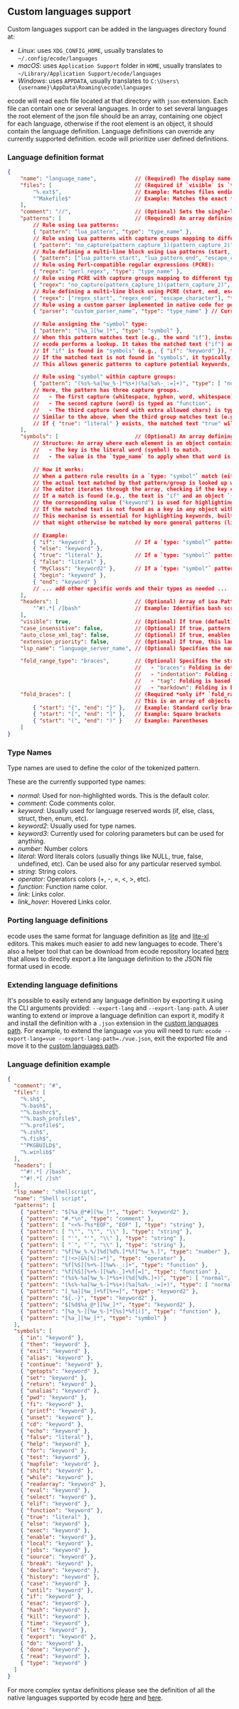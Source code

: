## Custom languages support

Custom languages support can be added in the languages directory found at:

* *Linux*: uses `XDG_CONFIG_HOME`, usually translates to `~/.config/ecode/languages`
* *macOS*: uses `Application Support` folder in `HOME`, usually translates to `~/Library/Application Support/ecode/languages`
* *Windows*: uses `APPDATA`, usually translates to `C:\Users\{username}\AppData\Roaming\ecode\languages`

ecode will read each file located at that directory with `json` extension. Each file can contain one
or several languages. In order to set several languages the root element of the json file should be
an array, containing one object for each language, otherwise if the root element is an object, it
should contain the language definition. Language definitions can override any currently supported
definition. ecode will prioritize user defined definitions.

### Language definition format

```json
{
	"name": "language_name",            // (Required) The display name of the language.
	"files": [                          // (Required if `visible` is `true`) An array of Lua patterns matching filenames for this language.
		"%.ext$",                       // Example: Matches files ending in .ext
		"^Makefile$"                    // Example: Matches the exact filename Makefile
	],
	"comment": "//",                    // (Optional) Sets the single-line comment string used for auto-comment functionality.
	"patterns": [                       // (Required) An array defining syntax highlighting rules.
		// Rule using Lua patterns:
		{ "pattern": "lua_pattern", "type": "type_name" },
		// Rule using Lua patterns with capture groups mapping to different types:
		{ "pattern": "no_capture(pattern_capture_1)(pattern_capture_2)", "type": [ "no_capture_type_name", "capture_1_type_name", "capture_2_type_name" ] },
		// Rule defining a multi-line block using Lua patterns (start, end, escape character):
		{ "pattern": ["lua_pattern_start", "lua_pattern_end", "escape_character"], "type": "type_name" },
		// Rule using Perl-compatible regular expressions (PCRE):
		{ "regex": "perl_regex", "type": "type_name" },
		// Rule using PCRE with capture groups mapping to different types:
		{ "regex": "no_capture(pattern_capture_1)(pattern_capture_2)", "type": [ "no_capture_type_name", "capture_1_type_name", "capture_2_type_name" ] },
		// Rule defining a multi-line block using PCRE (start, end, escape character):
		{ "regex": ["regex_start", "regex_end", "escape_character"], "type": "type_name" },
		// Rule using a custom parser implemented in native code for performance (e.g., number parsing):
		{ "parser": "custom_parser_name", "type": "type_name" } // Currently available: "cpp_number_parser", "c_number_parser", "js_number_parser", "common_number_parser" (matches decimal and hexa), "common_number_parser_o" (matches the same as "common_number_parser" plus octal numbers), "common_number_parser_ob" (matches the same as "common_number_parser_o" plus binary numbers)

		// Rule assigning the "symbol" type:
		{ "pattern": "[%a_][%w_]*", "type": "symbol" },
		// When this pattern matches text (e.g., the word "if"), instead of directly applying a "symbol" style,
		// ecode performs a lookup. It takes the matched text ("if") and searches for it within the language's "symbols" definition.
		// If "if" is found in "symbols" (e.g., { "if": "keyword" }), the type specified there ("keyword") is applied.
		// If the matched text is not found in "symbols", it typically defaults to the "normal" type (or the editor's default).
		// This allows generic patterns to capture potential keywords, literals, etc., which are then specifically typed via the "symbols" map.

		// Rule using "symbol" within capture groups:
		{ "pattern": "(%s%-%a[%w_%-]*%s+)(%a[%a%-_:=]+)", "type": [ "normal", "function", "symbol" ] },
		// Here, the pattern has three capture groups.
		//   - The first capture (whitespace, hyphen, word, whitespace) is typed as "normal".
		//   - The second capture (word) is typed as "function".
		//   - The third capture (word with extra allowed chars) is typed as "symbol".
		// Similar to the above, when the third group matches text (e.g., "true"), ecode looks up "true" in the "symbols" definition.
		// If { "true": "literal" } exists, the matched text "true" will be highlighted as "literal". Otherwise, it defaults to "normal".
	],
	"symbols": [                        // (Optional) An array defining specific types for exact words, primarily used in conjunction with patterns having `type: "symbol"`.
		// Structure: An array where each element is an object containing exactly one key-value pair.
		//   - The key is the literal word (symbol) to match.
		//   - The value is the `type_name` to apply when that word is matched via a `type: "symbol"` pattern rule.

		// How it works:
		// When a pattern rule results in a `type: "symbol"` match (either for the whole pattern or a capture group),
		// the actual text matched by that pattern/group is looked up within this `symbols` array.
		// The editor iterates through the array, checking if the key of any object matches the text.
		// If a match is found (e.g., the text is "if" and an object `{ "if": "keyword" }` exists),
		// the corresponding value ("keyword") is used for highlighting.
		// If the matched text is not found as a key in any object within this array, the highlighting typically falls back to the "normal" type.
		// This mechanism is essential for highlighting keywords, built-in constants/literals, and other reserved words
		// that might otherwise be matched by more general patterns (like a pattern for all words).

		// Example:
		{ "if": "keyword" },            // If a `type: "symbol"` pattern matches "if", it will be highlighted as "keyword".
		{ "else": "keyword" },
		{ "true": "literal" },          // If a `type: "symbol"` pattern matches "true", it will be highlighted as "literal".
		{ "false": "literal" },
		{ "MyClass": "keyword2" },      // If a `type: "symbol"` pattern matches "MyClass", it will be highlighted as "keyword2".
		{ "begin": "keyword" },
		{ "end": "keyword" }
		// ... add other specific words and their types as needed ...
	],
	"headers": [                        // (Optional) Array of Lua Patterns to identify file type by reading the first few lines (header).
		"^#!.*[ /]bash"                 // Example: Identifies bash scripts like '#!/bin/bash'
	],
	"visible": true,                    // (Optional) If true (default), language appears in main selection menus. Set to false for internal/helper languages.
	"case_insensitive": false,          // (Optional) If true, pattern matching ignores case. Default is false (case-sensitive).
	"auto_close_xml_tag": false,        // (Optional) If true, enables auto-closing of XML/HTML tags (e.g., typing `<div>` automatically adds `</div>`). Default is false.
	"extension_priority": false,        // (Optional) If true, this language definition takes priority if multiple languages define the same file extension. Default is false.
	"lsp_name": "language_server_name", // (Optional) Specifies the name recognized by Language Servers (LSP). Defaults to the 'name' field in lowercase if omitted.

	"fold_range_type": "braces",        // (Optional) Specifies the strategy used to detect foldable code regions. Default behavior if omitted might be no folding or a global default. Possible values:
	                                    //   - "braces": Folding is determined by matching pairs of characters (defined in `fold_braces`). Suitable for languages like C, C++, Java, JavaScript, JSON.
	                                    //   - "indentation": Folding is determined by changes in indentation level. Suitable for languages like Python, YAML, Nim.
	                                    //   - "tag": Folding is based on matching HTML/XML tags (e.g., `<div>...</div>`). Suitable for HTML, XML, SVG.
	                                    //   - "markdown": Folding is based on Markdown header levels (e.g., `## Section Title`). Suitable for Markdown.
	"fold_braces": [                    // (Required *only if* `fold_range_type` is "braces") Defines the pairs of characters used for brace-based folding.
	                                    // This is an array of objects, where each object specifies a starting and ending character pair.
		{ "start": "{", "end": "}" },   // Example: Standard curly braces
		{ "start": "[", "end": "]" },   // Example: Square brackets
		{ "start": "(", "end": ")" }    // Example: Parentheses
	]
}
```

### Type Names

Type names are used to define the color of the tokenized pattern.

These are the currently supported type names:

* *normal*: Used for non-highlighted words. This is the default color.
* *comment*: Code comments color.
* *keyword*: Usually used for language reserved words (if, else, class, struct, then, enum, etc).
* *keyword2*: Usually used for type names.
* *keyword3*: Currently used for coloring parameters but can be used for anything.
* *number*: Number colors
* *literal*: Word literals colors (usually things like NULL, true, false, undefined, etc). Can be used also for any particular reserved symbol.
* *string*: String colors.
* *operator*: Operators colors (+, -, =, <, >, etc).
* *function*: Function name color.
* *link*: Links color.
* *link_hover*: Hovered Links color.

### Porting language definitions

ecode uses the same format for language definition as [lite](https://github.com/rxi/lite) and [lite-xl](https://github.com/lite-xl/lite-xl) editors.
This makes much easier to add new languages to ecode. There's also a helper tool that can be download from
ecode repository located [here](https://github.com/SpartanJ/ecode/tree/develop/tools/data-migration/lite/language)
that allows to directly export a lite language definition to the JSON file format used in ecode.

### Extending language definitions

It's possible to easily extend any language definition by exporting it using the CLI arguments provided:
`--export-lang` and `--export-lang-path`. A user wanting to extend or improve a language definition can
export it, modify it and install the definition with a `.json` extension in the [custom languages path](#custom-languages-support).
For example, to extend the language `vue` you will need to run:
`ecode --export-lang=vue --export-lang-path=./vue.json`, exit the exported file and move it to the
[custom languages path](#custom-languages-support).

### Language definition example

```json
{
  "comment": "#",
  "files": [
    "%.sh$",
    "%.bash$",
    "^%.bashrc$",
    "^%.bash_profile$",
    "^%.profile$",
    "%.zsh$",
    "%.fish$",
    "^PKGBUILD$",
    "%.winlib$"
  ],
  "headers": [
    "^#!.*[ /]bash",
    "^#!.*[ /]sh"
  ],
  "lsp_name": "shellscript",
  "name": "Shell script",
  "patterns": [
    { "pattern": "$[%a_@*#][%w_]*", "type": "keyword2" },
    { "pattern": "#.*\n", "type": "comment" },
    { "pattern": [ "<<%-?%s*EOF", "EOF" ], "type": "string" },
    { "pattern": [ "\"", "\"", "\\" ], "type": "string" },
    { "pattern": [ "'", "'", "\\" ], "type": "string" },
    { "pattern": [ "`", "`", "\\" ], "type": "string" },
    { "pattern": "%f[%w_%.%/]%d[%d%.]*%f[^%w_%.]", "type": "number" },
    { "pattern": "[!<>|&%[%]:=*]", "type": "operator" },
    { "pattern": "%f[%S][%+%-][%w%-_:]+", "type": "function" },
    { "pattern": "%f[%S][%+%-][%w%-_]+%f[=]", "type": "function" },
    { "pattern": "(%s%-%a[%w_%-]*%s+)(%d[%d%.]+)", "type": [ "normal", "function", "number" ] },
    { "pattern": "(%s%-%a[%w_%-]*%s+)(%a[%a%-_:=]+)", "type": [ "normal", "function", "symbol" ] },
    { "pattern": "[_%a][%w_]+%f[%+=]", "type": "keyword2" },
    { "pattern": "${.-}", "type": "keyword2" },
    { "pattern": "$[%d$%a_@*][%w_]*", "type": "keyword2" },
    { "pattern": "[%a_%-][%w_%-]*[%s]*%f[(]", "type": "function" },
    { "pattern": "[%a_][%w_]*", "type": "symbol" }
  ],
  "symbols": [
    { "in": "keyword" },
    { "then": "keyword" },
    { "exit": "keyword" },
    { "alias": "keyword" },
    { "continue": "keyword" },
    { "getopts": "keyword" },
    { "set": "keyword" },
    { "return": "keyword" },
    { "unalias": "keyword" },
    { "pwd": "keyword" },
    { "fi": "keyword" },
    { "printf": "keyword" },
    { "unset": "keyword" },
    { "cd": "keyword" },
    { "echo": "keyword" },
    { "false": "literal" },
    { "help": "keyword" },
    { "for": "keyword" },
    { "test": "keyword" },
    { "mapfile": "keyword" },
    { "shift": "keyword" },
    { "while": "keyword" },
    { "readarray": "keyword" },
    { "eval": "keyword" },
    { "select": "keyword" },
    { "elif": "keyword" },
    { "function": "keyword" },
    { "true": "literal" },
    { "else": "keyword" },
    { "exec": "keyword" },
    { "enable": "keyword" },
    { "local": "keyword" },
    { "jobs": "keyword" },
    { "source": "keyword" },
    { "break": "keyword" },
    { "declare": "keyword" },
    { "history": "keyword" },
    { "case": "keyword" },
    { "until": "keyword" },
    { "if": "keyword" },
    { "esac": "keyword" },
    { "hash": "keyword" },
    { "kill": "keyword" },
    { "time": "keyword" },
    { "let": "keyword" },
    { "export": "keyword" },
    { "do": "keyword" },
    { "done": "keyword" },
    { "read": "keyword" },
    { "type": "keyword" }
  ]
}
```

For more complex syntax definitions please see the definition of all the native languages supported
by ecode [here](https://github.com/SpartanJ/eepp/tree/develop/src/eepp/ui/doc/languages) and
[here](https://github.com/SpartanJ/eepp/tree/develop/src/modules/languages-syntax-highlighting/src/eepp/ui/doc/languages).
